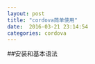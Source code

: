 ```yaml
---
layout: post
title: "cordova简单使用"
date:  2016-03-21 23:14:54
categories: cordova
---
```


##安装和基本语法

